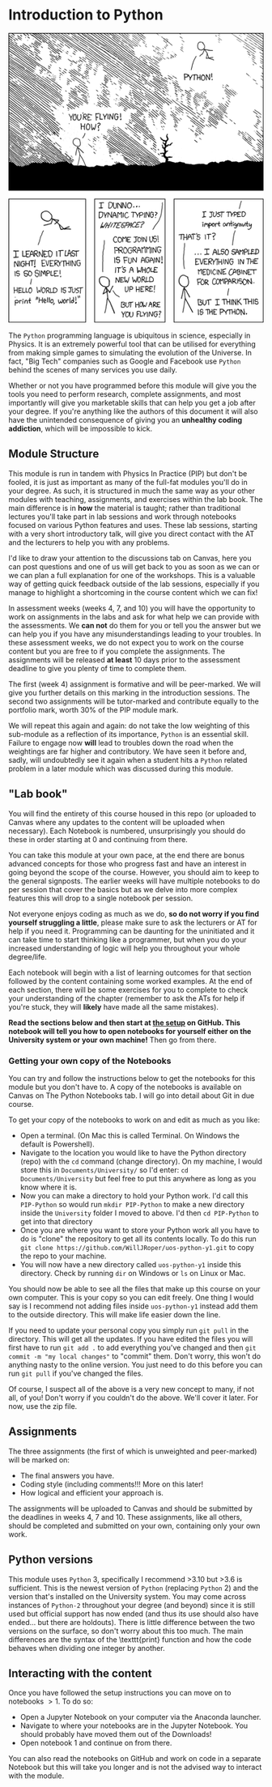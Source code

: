 # Introduction to Python

<p align="center">
  <img src="images/pythonxkcd.png">
</p>

The `Python` programming language is ubiquitous in science, especially in Physics. It is an extremely powerful tool that can be utilised for everything from making simple games to simulating the evolution of the Universe. In fact, "Big Tech" companies such as Google and Facebook use `Python` behind the scenes of many services you use daily. 

Whether or not you have programmed before this module will give you the tools you need to perform research, complete assignments, and most importantly will give you marketable skills that can help you get a job after your degree. If you're anything like the authors of this document it will also have the unintended consequence of giving you an **unhealthy coding addiction**, which will be impossible to kick.

## Module Structure

This module is run in tandem with Physics In Practice (PIP) but don't be fooled, it is just as important as many of the full-fat modules you'll do in your degree. As such, it is structured in much the same way as your other modules with teaching, assignments, and exercises within the lab book. The main difference is in **how** the material is taught; rather than traditional lectures you'll take part in lab sessions and work through notebooks focused on various Python features and uses. These lab sessions, starting with a very short introductory talk, will give you direct contact with the AT and the lecturers to help you with any problems.

I'd like to draw your attention to the discussions tab on Canvas, here you can post questions and one of us will get back to you as soon as we can or we can plan a full explanation for one of the workshops. This is a valuable way of getting quick feedback outside of the lab sessions, especially if you manage to highlight a shortcoming in the course content which we can fix!

In assessment weeks (weeks 4, 7, and 10) you will have the opportunity to work on assignments in the labs and ask for what help we can provide with the assessments. We **can not** do them for you or tell you the answer but we can help you if you have any misunderstandings leading to your troubles. In these assessment weeks, we do not expect you to work on the course content but you are free to if you complete the assignments. The assignments will be released **at least** 10 days prior to the assessment deadline to give you plenty of time to complete them.

The first (week 4) assignment is formative and will be peer-marked.
We will give you further details on this marking in the introduction sessions.
The second two assignments will be tutor-marked and contribute equally to the
portfolio mark, worth 30% of the PIP module mark.

We will repeat this again and again: do not take the low weighting of this sub-module as a reflection of its importance, `Python` is an essential skill. Failure to engage now **will** lead to troubles down the road when the weightings are far higher and contributory. We have seen it before and, sadly, will undoubtedly see it again when a student hits a `Python` related problem in a later module which was discussed during this module. 

## "Lab book"
You will find the entirety of this course housed in this repo (or uploaded to Canvas where any updates to the content will be uploaded when necessary). Each Notebook is numbered, unsurprisingly you should do these in order starting at 0 and continuing from there. 

You can take this module at your own pace, at the end there are bonus advanced concepts for those who progress fast and have an interest in going beyond the scope of the course. However, you should aim to keep to the general signposts. The earlier weeks will have multiple notebooks to do per session that cover the basics but as we delve into more complex features this will drop to a single notebook per session. 

Not everyone enjoys coding as much as we do, **so do not worry if you find yourself struggling a little**, please make sure to ask the lecturers or AT for help if you need it. Programming can be daunting for the uninitiated and it can take time to start thinking like a programmer, but when you do your increased understanding of logic will help you throughout your whole degree/life.

Each notebook will begin with a list of learning outcomes for that section followed by the content containing some worked examples. At the end of each section, there will be some exercises for you to complete to check your understanding of the chapter (remember to ask the ATs for help if you're stuck, they will **likely** have made all the same mistakes).

**Read the sections below and then start at [the setup](https://github.com/WillJRoper/uos-python-y1/blob/main/Notebooks/0_getting_setup.ipynb) on GitHub. This notebook will tell you how to open notebooks for yourself either on the University system or your own machine!** Then go from there.

### Getting your own copy of the Notebooks

You can try and follow the instructions below to get the notebooks for this module but you don't have to. A copy of the notebooks is available on Canvas on The Python Notebooks tab. I will go into detail about Git in due course.

To get your copy of the notebooks to work on and edit as much as you like:
- Open a terminal. (On Mac this is called Terminal. On Windows the default is Powershell).
- Navigate to the location you would like to have the Python directory (repo) with the `cd` command (change directory). On my machine, I would store this in `Documents/University/` so I'd enter: `cd Documents/University` but feel free to put this anywhere as long as you know where it is.
- Now you can make a directory to hold your Python work. I'd call this `PIP-Python` so would run `mkdir PIP-Python` to make a new directory inside the `University` folder I moved to above. I'd then `cd PIP-Python` to get into that directory
- Once you are where you want to store your Python work all you have to do is "clone" the repository to get all its contents locally. To do this run `git clone https://github.com/WillJRoper/uos-python-y1.git` to copy the repo to your machine.
- You will now have a new directory called `uos-python-y1` inside this directory. Check by running `dir` on Windows or `ls` on Linux or Mac.

You should now be able to see all the files that make up this course on your own computer. This is your copy so you can edit freely. One thing I would say is I recommend not adding files inside `uos-python-y1` instead add them to the outside directory. This will make life easier down the line. 

If you need to update your personal copy you simply run `git pull` in the directory. This will get all the updates. If you have edited the files you will first have to run `git add .` to add everything you've changed and then `git commit -m "my local changes"` to "commit" them. Don't worry, this won't do anything nasty to the online version. You just need to do this before you can run `git pull` if you've changed the files.

Of course, I suspect all of the above is a very new concept to many, if not all, of you! Don't worry if you couldn't do the above. We'll cover it later. For now, use the zip file.

## Assignments
The three assignments (the first of which is unweighted and peer-marked) will be marked on:

- The final answers you have.
- Coding style (including comments!!! More on this later!
- How logical and efficient your approach is.

The assignments will be uploaded to Canvas and should be submitted by the deadlines in weeks 4, 7 and 10. These assignments, like all others, should be completed and submitted on your own, containing only your own work.

## Python versions

This module uses `Python` 3, specifically I recommend >3.10 but >3.6 is sufficient. This is the newest version of `Python` (replacing `Python` 2) and the version that's installed on the University system. You may come across instances of `Python-2` throughout your degree (and beyond) since it is still used but official support has now ended (and thus its use should also have ended... but there are holdouts). There is little difference between the two versions on the surface, so don't worry about this too much. The main differences are the syntax of the \texttt{print} function and how the code behaves when dividing one integer by another.

## Interacting with the content

Once you have followed the setup instructions you can move on to notebooks $>1$. To do so:
- Open a Jupyter Notebook on your computer via the Anaconda launcher.
- Navigate to where your notebooks are in the Jupyter Notebook. You should probably have moved them out of the Downloads!
- Open notebook 1 and continue on from there.

You can also read the notebooks on GitHub and work on code in a separate Notebook but this will take you longer and is not the advised way to interact with the module.

